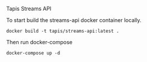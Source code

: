 Tapis Streams API

To start build the streams-api docker container locally.
```
docker build -t tapis/streams-api:latest .
```

Then run docker-compose
```
docker-compose up -d
```
